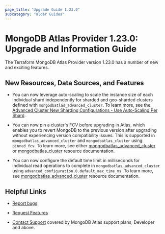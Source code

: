 ```yaml
---
page_title: "Upgrade Guide 1.23.0"
subcategory: "Older Guides"
---
```


# MongoDB Atlas Provider 1.23.0: Upgrade and Information Guide

The Terraform MongoDB Atlas Provider version 1.23.0 has a number of new and exciting features.

## New Resources, Data Sources, and Features

- You can now leverage auto-scaling to scale the instance size of each individual shard independently for sharded and geo-sharded clusters defined with `mongodbatlas_advanced_cluster`. To learn more, see the [Advanced Cluster New Sharding Configurations - Use Auto-Scaling Per Shard](https://registry.terraform.io/providers/mongodb/mongodbatlas/latest/docs/guides/advanced-cluster-new-sharding-schema#use-auto-scaling-per-shard).

- You can now pin a cluster's FCV before upgrading in Atlas, which enables you to revert MongoDB to the previous version after upgrading without experiencing version compatibility issues. This is supported in `mongodbatlas_advanced_cluster` and `mongodbatlas_cluster` using `pinned_fcv`. To learn more, see either [mongodbatlas_advanced_cluster](https://registry.terraform.io/providers/mongodb/mongodbatlas/latest/docs/resources/advanced_cluster) or [mongodbatlas_cluster](https://registry.terraform.io/providers/mongodb/mongodbatlas/latest/docs/resources/cluster) resource documentation.

- You can now configure the default time limit in milliseconds for individual read operations to complete in `mongodbatlas_advanced_cluster` using `advanced_configuration.0.default_max_time_ms`. To learn more, see [mongodbatlas_advanced_cluster](https://registry.terraform.io/providers/mongodb/mongodbatlas/latest/docs/resources/advanced_cluster) resource documentation.


## Helpful Links

* [Report bugs](https://github.com/mongodb/terraform-provider-mongodbatlas/issues)

* [Request Features](https://feedback.mongodb.com/forums/924145-atlas?category_id=370723)

* [Contact Support](https://docs.atlas.mongodb.com/support/) covered by MongoDB Atlas support plans, Developer and above.
